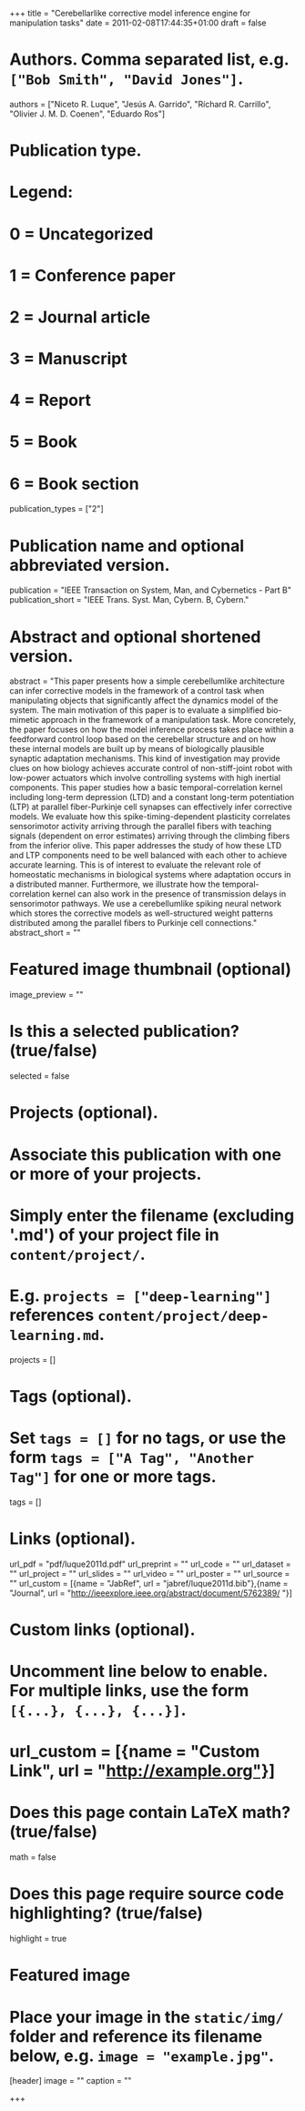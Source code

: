 +++
title = "Cerebellarlike corrective model inference engine for manipulation tasks"
date = 2011-02-08T17:44:35+01:00
draft = false

# Authors. Comma separated list, e.g. `["Bob Smith", "David Jones"]`.
authors = ["Niceto R. Luque", "Jesús A. Garrido", "Ríchard R. Carrillo", "Olivier J. M. D. Coenen", "Eduardo Ros"]

# Publication type.
# Legend:
# 0 = Uncategorized
# 1 = Conference paper
# 2 = Journal article
# 3 = Manuscript
# 4 = Report
# 5 = Book
# 6 = Book section
publication_types = ["2"]

# Publication name and optional abbreviated version.
publication = "IEEE Transaction on System, Man, and Cybernetics - Part B"
publication_short = "IEEE Trans. Syst. Man, Cybern. B, Cybern."

# Abstract and optional shortened version.
abstract = "This paper presents how a simple cerebellumlike architecture can infer corrective models in the framework of a control task when manipulating objects that significantly affect the dynamics model of the system. The main motivation of this paper is to evaluate a simplified bio-mimetic approach in the framework of a manipulation task. More concretely, the paper focuses on how the model inference process takes place within a feedforward control loop based on the cerebellar structure and on how these internal models are built up by means of biologically plausible synaptic adaptation mechanisms. This kind of investigation may provide clues on how biology achieves accurate control of non-stiff-joint robot with low-power actuators which involve controlling systems with high inertial components. This paper studies how a basic temporal-correlation kernel including long-term depression (LTD) and a constant long-term potentiation (LTP) at parallel fiber-Purkinje cell synapses can effectively infer corrective models. We evaluate how this spike-timing-dependent plasticity correlates sensorimotor activity arriving through the parallel fibers with teaching signals (dependent on error estimates) arriving through the climbing fibers from the inferior olive. This paper addresses the study of how these LTD and LTP components need to be well balanced with each other to achieve accurate learning. This is of interest to evaluate the relevant role of homeostatic mechanisms in biological systems where adaptation occurs in a distributed manner. Furthermore, we illustrate how the temporal-correlation kernel can also work in the presence of transmission delays in sensorimotor pathways. We use a cerebellumlike spiking neural network which stores the corrective models as well-structured weight patterns distributed among the parallel fibers to Purkinje cell connections."
abstract_short = ""

# Featured image thumbnail (optional)
image_preview = ""

# Is this a selected publication? (true/false)
selected = false

# Projects (optional).
#   Associate this publication with one or more of your projects.
#   Simply enter the filename (excluding '.md') of your project file in `content/project/`.
#   E.g. `projects = ["deep-learning"]` references `content/project/deep-learning.md`.
projects = []

# Tags (optional).
#   Set `tags = []` for no tags, or use the form `tags = ["A Tag", "Another Tag"]` for one or more tags.
tags = []

# Links (optional).
url_pdf = "pdf/luque2011d.pdf"
url_preprint = ""
url_code = ""
url_dataset = ""
url_project = ""
url_slides = ""
url_video = ""
url_poster = ""
url_source = ""
url_custom = [{name = "JabRef", url = "jabref/luque2011d.bib"},{name = "Journal", url = "http://ieeexplore.ieee.org/abstract/document/5762389/ "}]

# Custom links (optional).
#   Uncomment line below to enable. For multiple links, use the form `[{...}, {...}, {...}]`.
# url_custom = [{name = "Custom Link", url = "http://example.org"}]

# Does this page contain LaTeX math? (true/false)
math = false

# Does this page require source code highlighting? (true/false)
highlight = true

# Featured image
# Place your image in the `static/img/` folder and reference its filename below, e.g. `image = "example.jpg"`.
[header]
image = ""
caption = ""

+++


